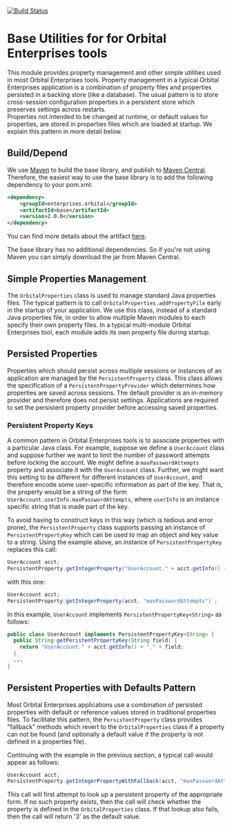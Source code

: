 [![Build Status](https://travis-ci.org/OrbitalEnterprises/orbital-base.svg?branch=master)](https://travis-ci.org/OrbitalEnterprises/orbital-base)

# Base Utilities for for Orbital Enterprises tools

This module provides property management and other simple
utilities used in most Orbital Enterprises tools.  Property management
in a typical Orbital Enterprises application is a combination of property files
and properties persisted in a backing store (like a database).
The usual pattern is to store cross-session configuration properties
in a persistent store which preserves settings across restarts.  
Properties not intended to be changed at runtime, or default values for properties, are stored
in properties files which are loaded at startup.  We explain this pattern in more detail below.

## Build/Depend

We use [Maven](http://maven.apache.org) to build the base library, and publish to [Maven Central](http://search.maven.org/).
Therefore, the easiest way to use the base library is to add the following dependency to your pom.xml:

```xml
<dependency>
    <groupId>enterprises.orbital</groupId>
    <artifactId>base</artifactId>
    <version>2.0.0</version>
</dependency>
```

You can find more details about the artifact [here](http://mvnrepository.com/artifact/enterprises.orbital/base).

The base library has no additional dependencies.  So if you're not using Maven you can simply download the jar from Maven Central.

## Simple Properties Management

The `OrbitalProperties` class is used to manage standard Java properties files.
The typical pattern is to call `OrbitalProperties.addPropertyFile` early in the startup
of your application.  We use this class, instead of a standard Java properties file,
in order to allow multiple Maven modules to each specify their own property files.
In a typical multi-module Orbital Enterprises tool, each module adds its own
property file during startup.

## Persisted Properties

Properties which should persist across multiple sessions or instances of an application
are managed by the `PersistentProperty` class.  This class allows the specification of a
`PersistentPropertyProvider` which determines how properties are saved across sessions.
The default provider is an in-memory provider and therefore does not persist settings.
Applications are required to set the persistent property provider before accessing
saved properties.

### Persistent Property Keys

A common pattern in Orbital Enterprises tools is to associate properties with a particular Java class.
For example, suppose we define a `UserAccount` class and suppose further we want to limit the number
of password attempts before locking the account.  We might define a `maxPasswordAttempts`
property and associate it with the `UserAccount` class.  Further, we might want this setting to be
different for different instances of `UserAccount`, and therefore encode some user-specific information
as part of the key.  That is, the property would be a string of the form
`UserAccount.userInfo.maxPasswordAttempts`, where `userInfo` is an instance specific string 
that is made part of the key.

To avoid having to construct keys in this way (which is tedious and error prone), the `PersistentProperty`
class supports passing an instance of `PersistentPropertyKey` which can be used to map an object
and key value to a string.  Using the example above, an instance of `PersistentPropertyKey` replaces
this call:

```java
UserAccount acct;
PersistentProperty.getIntegerProperty("UserAccount." + acct.getInfo() + ".maxPasswordAttempts");
``` 

with this one:

```java
UserAccount acct;
PersistentProperty.getIntegerProperty(acct, "maxPasswordAttempts") ;
```

In this example, `UserAccount` implements `PersistentPropertyKey<String>` as follows:

```java
public class UserAccount implements PersistentPropertyKey<String> {
  public String getPeristentPropertyKey(String field) {
    return "UserAccount." + acct.getInfo() + "." + field;
  }
  ...
}
```

## Persistent Properties with Defaults Pattern

Most Orbital Enterprises applications use a combination of persisted properties
with default or reference values stored in traditional properties files.  To
facilitate this pattern, the `PersistentProperty` class provides "fallback" methods
which revert to the `OrbitalProperties` class if a property can not be found (and 
optionally a default value if the property is not defined in a properties file).

Continuing with the example in the previous section, a typical call would appear
as follows:

```java
UserAccount acct;
PersistentProperty.getIntegerPropertyWithFallback(acct, "maxPasswordAttempts", 3);
```

This call will first attempt to look up a persistent property of the appropriate form.  If
no such property exists, then the call will check whether the property is defined
in the `OrbitalProperties` class.  If that lookup also fails, then the call will return
'3' as the default value.
